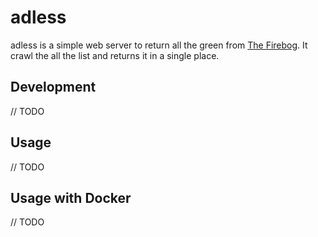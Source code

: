 # adless

adless is a simple web server to return all the green from [The Firebog](https://firebog.net/). It crawl the all the list and returns it in a single place.

## Development
// TODO

## Usage
// TODO

## Usage with Docker
// TODO
